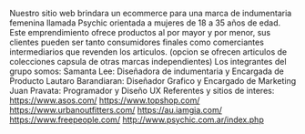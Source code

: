 Nuestro sitio web brindara un ecommerce para una marca de indumentaria femenina llamada Psychic orientada a mujeres de 18 a 35 años de edad. Este emprendimiento ofrece productos al por mayor y por menor, sus clientes pueden ser tanto consumidores finales como comerciantes intermediarios que revenden los articulos. (opcion se ofrecen articulos de colecciones capsula de otras marcas independientes)
Los integrantes del grupo somos:
Samanta Lee: Diseñadora de indumentaria y Encargada de Producto
Lautaro Barandiaran: Diseñador Grafico y Encargado de Marketing
Juan Pravata: Programador y Diseño UX
Referentes y sitios de interes:
https://www.asos.com/
https://www.topshop.com/
https://www.urbanoutfitters.com/
https://au.iamgia.com/
https://www.freepeople.com/
http://www.psychic.com.ar/index.php




